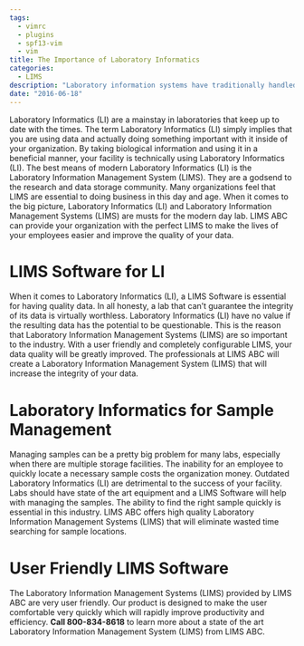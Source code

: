 ```yaml
---
tags:
  - vimrc
  - plugins
  - spf13-vim
  - vim
title: The Importance of Laboratory Informatics
categories:
  - LIMS
description: "Laboratory information systems have traditionally handled only the management and "
date: "2016-06-18"
---
```


Laboratory Informatics (LI) are a mainstay in laboratories that keep up to date with the times. The term Laboratory Informatics (LI) simply implies that you are using data and actually doing something important with it inside of your organization. By taking biological information and using it in a beneficial manner, your facility is technically using Laboratory Informatics (LI). The best means of modern Laboratory Informatics (LI) is the Laboratory Information Management System (LIMS). They are a godsend to the research and data storage community. Many organizations feel that LIMS are essential to doing business in this day and age. When it comes to the big picture, Laboratory Informatics (LI) and Laboratory Information Management Systems (LIMS) are musts for the modern day lab. LIMS ABC can provide your organization with the perfect LIMS to make the lives of your employees easier and improve the quality of your data.

 

# LIMS Software for LI

When it comes to Laboratory Informatics (LI), a LIMS Software is essential for having quality data. In all honesty, a lab that can’t guarantee the integrity of its data is virtually worthless. Laboratory Informatics (LI) have no value if the resulting data has the potential to be questionable. This is the reason that Laboratory Information Management Systems (LIMS) are so important to the industry. With a user friendly and completely configurable LIMS, your data quality will be greatly improved. The professionals at LIMS ABC will create a Laboratory Information Management System (LIMS) that will increase the integrity of your data.

# Laboratory Informatics for Sample Management

Managing samples can be a pretty big problem for many labs, especially when there are multiple storage facilities. The inability for an employee to quickly locate a necessary sample costs the organization money. Outdated Laboratory Informatics (LI) are detrimental to the success of your facility. Labs should have state of the art equipment and a LIMS Software will help with managing the samples. The ability to find the right sample quickly is essential in this industry. LIMS ABC offers high quality Laboratory Information Management Systems (LIMS) that will eliminate wasted time searching for sample locations.

# User Friendly LIMS Software

The Laboratory Information Management Systems (LIMS) provided by LIMS ABC are very user friendly. Our product is designed to make the user comfortable very quickly which will rapidly improve productivity and efficiency. **Call 800-834-8618** to learn more about a state of the art Laboratory Information Management System (LIMS) from LIMS ABC.